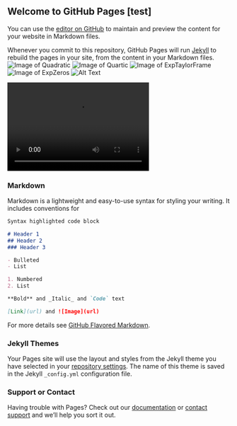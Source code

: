 ## Welcome to GitHub Pages [test]

You can use the [editor on GitHub](https://github.com/tauself/tauself.github.io/edit/master/README.md) to maintain and preview the content for your website in Markdown files.

Whenever you commit to this repository, GitHub Pages will run [Jekyll](https://jekyllrb.com/) to rebuild the pages in your site, from the content in your Markdown files.
![Image of Quadratic](https://tauself.github.io/Quadratic.png)
![Image of Quartic](https://tauself.github.io/Quartic.png)
![Image of ExpTaylorFrame](https://tauself.github.io/ExpTaylorFrame.png)
![Image of ExpZeros](https://tauself.github.io/ExpZeros.png)
![Alt Text](https://tauself.github.io/ezgif-5-a17819ac3b.gif)


<video src="https://tauself.github.io/exp_animation9.mp4" width="320" height="200" controls preload></video>

### Markdown

Markdown is a lightweight and easy-to-use syntax for styling your writing. It includes conventions for

```markdown
Syntax highlighted code block

# Header 1
## Header 2
### Header 3

- Bulleted
- List

1. Numbered
2. List

**Bold** and _Italic_ and `Code` text

[Link](url) and ![Image](url)
```

For more details see [GitHub Flavored Markdown](https://guides.github.com/features/mastering-markdown/).

### Jekyll Themes

Your Pages site will use the layout and styles from the Jekyll theme you have selected in your [repository settings](https://github.com/tauself/tauself.github.io/settings). The name of this theme is saved in the Jekyll `_config.yml` configuration file.

### Support or Contact

Having trouble with Pages? Check out our [documentation](https://help.github.com/categories/github-pages-basics/) or [contact support](https://github.com/contact) and we’ll help you sort it out.
